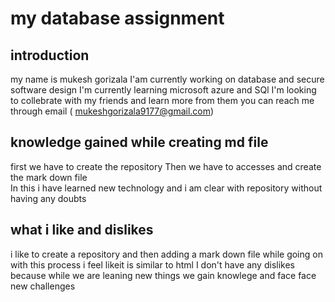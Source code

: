 # my database assignment 
## introduction 
my name is mukesh gorizala 
I'am currently working on database and secure software design 
I'm currently learning microsoft azure and SQl
I'm looking to collebrate with my friends and  learn more from them
you can reach me through email ( mukeshgorizala9177@gmail.com)
## knowledge gained while creating md file 
first we have to create the repository 
Then we have to accesses and create the mark down file  
In this i have learned new technology and i am clear with repository without having any doubts
## what i like and dislikes 
i like to create a repository and then adding a mark down file 
while going on with this process i feel likeit is similar to html
I don't have any dislikes because while we are leaning new things we gain knowlege and face face new challenges
